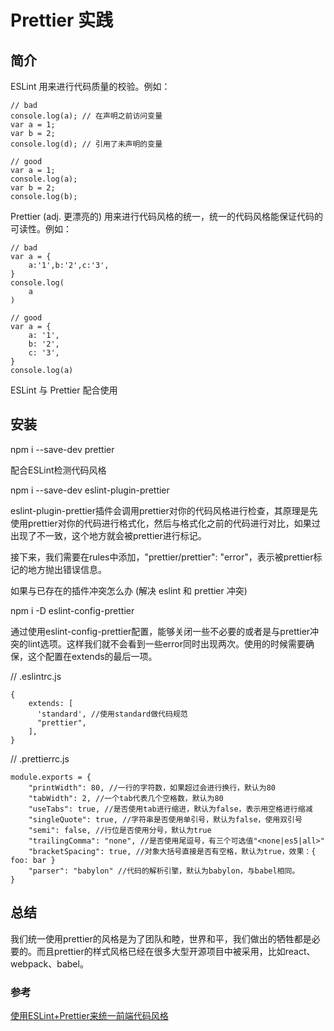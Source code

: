 # Prettier 实践

## 简介

ESLint 用来进行代码质量的校验。例如：

```
// bad
console.log(a); // 在声明之前访问变量
var a = 1;
var b = 2;
console.log(d); // 引用了未声明的变量
```

```
// good
var a = 1;
console.log(a);
var b = 2;
console.log(b);
```

Prettier (adj. 更漂亮的)  用来进行代码风格的统一，统一的代码风格能保证代码的可读性。例如：

```
// bad
var a = {
    a:'1',b:'2',c:'3',
}
console.log(
    a
)
```

```
// good
var a = {
    a: '1',
    b: '2',
    c: '3',
}
console.log(a)
```

ESLint 与 Prettier 配合使用

## 安装

npm i --save-dev prettier

配合ESLint检测代码风格

npm i --save-dev eslint-plugin-prettier

eslint-plugin-prettier插件会调用prettier对你的代码风格进行检查，其原理是先使用prettier对你的代码进行格式化，然后与格式化之前的代码进行对比，如果过出现了不一致，这个地方就会被prettier进行标记。

接下来，我们需要在rules中添加，"prettier/prettier": "error"，表示被prettier标记的地方抛出错误信息。

如果与已存在的插件冲突怎么办 (解决 eslint 和 prettier 冲突)

npm i -D eslint-config-prettier

通过使用eslint-config-prettier配置，能够关闭一些不必要的或者是与prettier冲突的lint选项。这样我们就不会看到一些error同时出现两次。使用的时候需要确保，这个配置在extends的最后一项。

// .eslintrc.js

```
{
    extends: [
      'standard', //使用standard做代码规范
      "prettier",
    ],
}
```

// .prettierrc.js

```
module.exports = {
    "printWidth": 80, //一行的字符数，如果超过会进行换行，默认为80
    "tabWidth": 2, //一个tab代表几个空格数，默认为80
    "useTabs": true, //是否使用tab进行缩进，默认为false，表示用空格进行缩减
    "singleQuote": true, //字符串是否使用单引号，默认为false，使用双引号
    "semi": false, //行位是否使用分号，默认为true
    "trailingComma": "none", //是否使用尾逗号，有三个可选值"<none|es5|all>"
    "bracketSpacing": true, //对象大括号直接是否有空格，默认为true，效果：{ foo: bar }
    "parser": "babylon" //代码的解析引擎，默认为babylon，与babel相同。
}
```

## 总结

我们统一使用prettier的风格是为了团队和睦，世界和平，我们做出的牺牲都是必要的。而且prettier的样式风格已经在很多大型开源项目中被采用，比如react、webpack、babel。

### 参考

[使用ESLint+Prettier来统一前端代码风格](
https://juejin.cn/post/6844903621805473800?searchId=2023101113021452187A2E209592665B00)